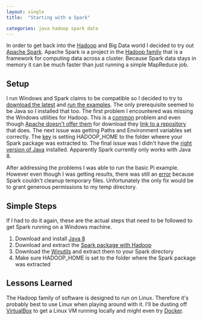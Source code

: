 ```yaml
---
layout: single
title:  "Starting with a Spark"

categories: java hadoop spark data
---
```


In order to get back into the [Hadoop](http://hadoop.apache.org/) and Big Data world I decided to try out [Apache Spark](https://spark.apache.org/). Apache Spark is a project in the [Hadoop family](https://hortonworks.com/ecosystems/) that is a framework for computing data across a cluster. Because Spark data stays in memory it can be much faster than just running a simple MapReduce job.

## Setup
I run Windows and Spark claims to be compatible so I decided to try to [download the latest](http://spark.apache.org/downloads.html) and [run the examples](https://spark.apache.org/docs/latest/index.html#running-the-examples-and-shell).  The only prerequisite seemed to be Java so I installed that too.
The first problem I encountered was missing the Windows utilities for Hadoop. This is a [common](http://www.srccodes.com/p/article/39/error-util-shell-failed-locate-winutils-binary-hadoop-binary-path) problem and even though [Apache doesn't offer them](https://wiki.apache.org/hadoop/WindowsProblems) for download they [link to a repository](https://github.com/steveloughran/winutils) that does.
The next issue was getting Paths and Environment variables set correctly. The [key](https://jaceklaskowski.gitbooks.io/mastering-apache-spark/spark-tips-and-tricks-running-spark-windows.html) is setting HADOOP_HOME to the folder wheere your Spark package was extracted to.
The final issue was I didn't have the [right version of Java](https://gist.github.com/lukewang1024/659ec27847169086dde8677e25156573) installed. Apparently Spark currently only works with Java 8.

After addressing the problems I was able to run the basic Pi example. However even though I was getting results, there was still an [error](https://issues.apache.org/jira/browse/SPARK-12216) because Spark couldn't cleanup temporary files. Unfortunately the only fix would be to grant generous permissions to my temp directory.

## Simple Steps
If I had to do it again, these are the actual steps that need to be followed to get Spark running on a Windows machine.
1. Download and install [Java 8](http://www.oracle.com/technetwork/java/javase/downloads/jdk8-downloads-2133151.html)
1. Download and extract the [Spark package with Hadoop](http://spark.apache.org/downloads.html)
1. Download the [Winutils](https://github.com/steveloughran/winutils) and extract them to your Spark directory
1. Make sure HADOOP_HOME is set to the folder where the Spark package was extracted

## Lessons Learned
The Hadoop family of software is designed to run on Linux. Therefore it's probably best to use Linux when playing around with it. I'll be dusting off [VirtualBox](https://www.virtualbox.org/) to get a Linux VM running locally and might even try [Docker](https://www.docker.com).